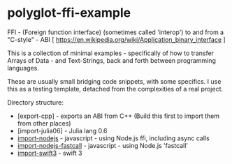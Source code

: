 # polyglot-ffi-example

FFI - (Foreign function interface) (sometimes called 'interop') to and from a "C-style" - ABI [  https://en.wikipedia.org/wiki/Application_binary_interface ]

This is a collection of minimal examples - specifically of how to transfer Arrays of Data - and Text-Strings, back and forth between programming languages.

These are usually small bridging code snippets, with some specifics. I use this as a testing template, detached from the complexities of a real project.

Directory structure:
* [export-cpp] - exports an ABI from C++ (Build this first to import them from other places)
* [import-julia06] - Julia lang 0.6
* [import-nodejs](./import-nodejs/nodejs-example.md) - javascript - using Node.js ffi, including async calls
* [import-nodejs-fastcall](./import-nodejs-fastcall/nodejs-fastcall-example.md) - javascript - using Node.js 'fastcall'
* [import-swift3](./import-swift3/swift-example.md) - swift 3

